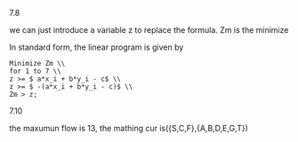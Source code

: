 7.8

we can just introduce a variable z to replace the formula. Zm is the minimize 

In standard form, the linear program is given by

    Minimize Zm \\
    for 1 to 7 \\
    z >= $ a*x_i + b*y_i - c$ \\
    z >= $ -(a*x_i + b*y_i - c)$ \\
    Zm > z;



7.10

the maxumun flow is 13, the mathing cur is({S,C,F},{A,B,D,E,G,T})